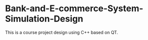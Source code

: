 # Bank-and-E-commerce-System-Simulation-Design
This is a course project design using C++ based on QT.
